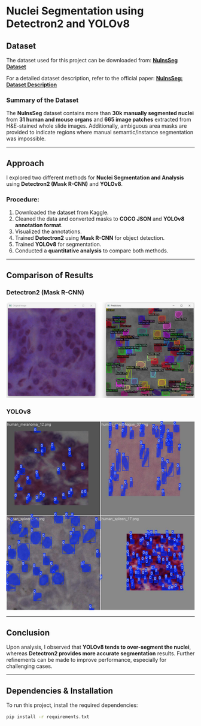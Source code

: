 # Nuclei Segmentation using Detectron2 and YOLOv8

## Dataset
The dataset used for this project can be downloaded from:
**[NuInsSeg Dataset](https://www.kaggle.com/datasets/ipateam/nuinsseg?resource=download)**

For a detailed dataset description, refer to the official paper:
**[NuInsSeg: Dataset Description](https://arxiv.org/abs/2308.01760)**

### Summary of the Dataset
The **NuInsSeg** dataset contains more than **30k manually segmented nuclei** from **31 human and mouse organs** and **665 image patches** extracted from H&E-stained whole slide images. Additionally, ambiguous area masks are provided to indicate regions where manual semantic/instance segmentation was impossible.

---
## Approach
I explored two different methods for **Nuclei Segmentation and Analysis** using **Detectron2 (Mask R-CNN)** and **YOLOv8**.

### Procedure:
1. Downloaded the dataset from Kaggle.
2. Cleaned the data and converted masks to **COCO JSON** and **YOLOv8 annotation format**.
3. Visualized the annotations.
4. Trained **Detectron2** using **Mask R-CNN** for object detection.
5. Trained **YOLOv8** for segmentation.
6. Conducted a **quantitative analysis** to compare both methods.

---

## Comparison of Results

### Detectron2 (Mask R-CNN)
![Detectron2 Output](https://github.com/kunaltilaganji/Nuclei-Segmentation-Detectron2-and-YOLOv8/blob/main/images/Screenshot.png)

### YOLOv8
![YOLOv8 Output](https://github.com/kunaltilaganji/Nuclei-Segmentation-Detectron2-and-YOLOv8/blob/main/images/images.jpg)

---
## Conclusion
Upon analysis, I observed that **YOLOv8 tends to over-segment the nuclei**, whereas **Detectron2 provides more accurate segmentation** results. Further refinements can be made to improve performance, especially for challenging cases.

---
## Dependencies & Installation
To run this project, install the required dependencies:
```bash
pip install -r requirements.txt
```

